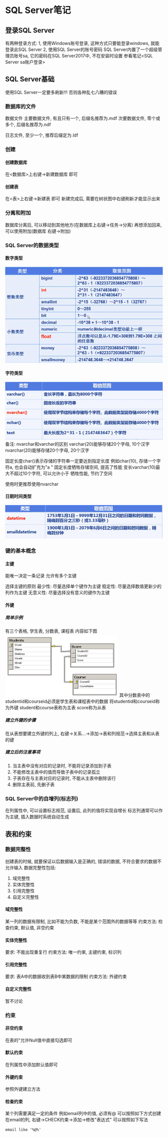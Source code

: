 # SQL Server笔记
## 登录SQL Server
有两种登录方式:
1, 使用Windows账号登录, 这种方式只要能登录windows, 就能登录此SQL Server
2, 使用SQL Server的账号密码
SQL Server内置了一个超级管理员账号sa, 它的密码在SQL Server2017中, 不在安装时设置
参看笔记<SQL Server sa账户登录>

## SQL Server基础
使用SQL Server一定要多刷新!!! 否则各种乱七八糟的错误

### 数据库的文件
数据文件
主要数据文件, 有且只有一个, 后缀名推荐为.mdf
次要数据文件, 零个或多个, 后缀名推荐为.ndf

日志文件, 至少一个, 推荐后缀定为.ldf

### 创建
#### 创建数据库
在<数据库>上右键->新建数据库 即可
#### 创建表
在<表>上右键->新建表 即可
新建完成后, 需要在树状图中右键刷新才能显示出来

### 分离和附加
数据库分离后, 可以移动到其他地方(在数据库上右键->任务->分离)
再想添加回来, 可以使用附加(数据库 右键->附加)

### SQL Server的数据类型
#### 数字类型
![数字类型](_v_images/_数字类型_1522900027_7572.png)

#### 字符类型
![字符类型](_v_images/_字符类型_1522900155_16832.png)
备注:
nvarchar和varchar的区别
varchar(20)能够存储20个字母, 10个汉字
nvarchar(20)能够存储20个字母, 20个汉字

固定长度char()表示存储的字符串一定要达到指定长度
例如char(10), 存储一个字符a, 也会自动扩充为"a         "
固定长度牺牲存储空间, 提高了性能
变长varchar(10)最大不超过10个字符, 可以允许小于
牺牲性能, 节约了空间

使用时更推荐使用nvarchar

#### 日期时间类型
![日期时间](_v_images/_日期时间_1522900535_25887.png)

### 键的基本概念
#### 主键
能唯一决定一条记录
允许有多个主键

选择主键的原则
最少性: 尽量选择单个键作为主键
稳定性: 尽量选择数值更新少的列作为主键
无意义性: 尽量选择没有意义的键作为主键

#### 外键
##### 简单示例
有三个表格, 学生表, 分数表, 课程表
内容如下图
![外键示例](_v_images/_外键示例_1522930113_727.png)
其中分数表中的studentid和courseid必须是学生表和课程表中的数据
将studentid和courseid称为外键
student和course表称为主表
score称为从表

##### 建立外键的步骤
在从表想要建立外键的列上, 右键->关系...->添加->表和列规范->选择主表和从表的键

##### 建立后的注意事项
1. 当主表中没有对应的记录时, 不能将记录添加到子表
2. 不能修改主表中的值而导致子表中的记录孤立
3. 子表存在与主表对应的记录时, 不能从主表中删除该行
4. 删除主表前, 先删子表

### SQL Server中的自增列(标志列)
在列属性中, 可以设置标志规范, 设置后, 此列的值将实现自增长
标志列通常可以作为主键, 插入数据时系统自动生成

## 表和约束
### 数据完整性
创建表的时候, 就要保证以后数据输入是正确的, 错误的数据, 不符合要求的数据不允许输入
数据完整性包括:
1. 域完整性
2. 实体完整性
3. 引用完整性
4. 自定义完整性

#### 域完整性
某一列的数据有限制, 比如不能为负数, 不能是某个范围外的数据等等
约束方法: 检查约束, 默认值, 非空约束

#### 实体完整性
要求: 不能出现重复行
约束方法: 唯一约束, 主键约束, 标识列

#### 引用完整性
要求: 表A中的数据收到表B中某数据的限制
约束方法: 外键约束

#### 自定义完整性
暂不讨论

### 约束
#### 非空约束
在表的"允许Null值中直接勾选即可

#### 默认约束
在列属性中添加默认值即可

#### 外键约束
参照外键建立方法

#### 检查约束
某个列需要满足一定的条件
例如email列中的值, 必须有@
可以按照如下方式创建
在email的列, 右键->CHECK约束->添加->修改"表达式"
可以按照如下写法
```
email like '%@%'
```



